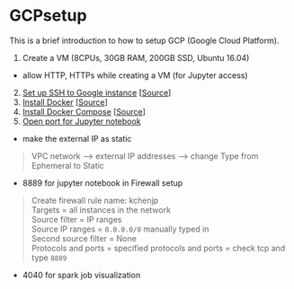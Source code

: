 # GCPsetup

This is a brief introduction to how to setup GCP (Google Cloud Platform). 

1. Create a VM (8CPUs, 30GB RAM, 200GB SSD, Ubuntu 16.04) 
- allow HTTP, HTTPs while creating a VM (for Jupyter access)
2. <a href=https://github.com/kckenneth/GCPsetup/blob/master/ssh_setup.md>Set up SSH to Google instance</a> [<a href=https://cloud.google.com/compute/docs/instances/adding-removing-ssh-keys#project-wide>Source</a>]
3. <a href=https://github.com/kckenneth/GCPsetup/blob/master/docker.md>Install Docker</a> [<a href=https://www.digitalocean.com/community/tutorials/how-to-install-and-use-docker-on-ubuntu-16-04>Source</a>] 
4. <a href=https://github.com/kckenneth/GCPsetup/blob/master/docker-compose.md>Install Docker Compose</a> [<a href=https://www.digitalocean.com/community/tutorials/how-to-install-docker-compose-on-ubuntu-16-04>Source</a>] 
5. <a href=https://medium.com/@kn.maragatham09/installing-jupyter-notebook-on-google-cloud-11979e40cd10>Open port for Jupyter notebook</a> 
- make the external IP as static 
> VPC network --> external IP addresses --> change Type from Ephemeral to Static  
- 8889 for jupyter notebook in Firewall setup 
> Create firewall rule 
> name: kchenjp  
> Targets = all instances in the network  
> Source filter = IP ranges  
> Source IP ranges = `0.0.0.0/0` manually typed in  
> Second source filter = None  
> Protocols and ports = specified protocols and ports = check tcp and type `8889`  
- 4040 for spark job visualization 


